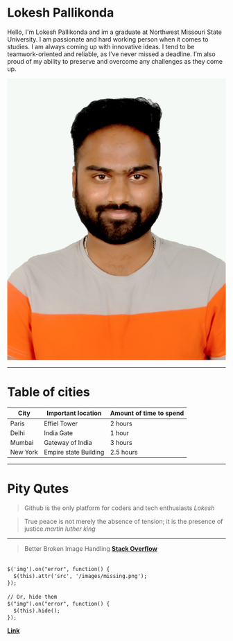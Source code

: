 # Lokesh Pallikonda

Hello, I'm Lokesh Pallikonda and im a graduate at Northwest Missouri State University. I am passionate and hard working person when it comes to studies. I am always coming up with innovative ideas. I tend to be teamwork-oriented and reliable, as I’ve never missed a deadline. I’m also proud of my ability to preserve and overcome any challenges as they come up.

![Lokesh](https://github.com/Lokesh156/assignment2-Pallikonda/blob/main/197.jpg)


***

# Table of cities

| City |  Important location |  Amount of time to spend |
| --- | --- | --- |
| Paris | Effiel Tower | 2 hours |
| Delhi | India Gate  | 1 hour |
| Mumbai | Gateway of India | 3 hours |
| New York | Empire state Building | 2.5 hours |

***

# Pity Qutes

> Github is the only platform for coders and tech enthusiasts *Lokesh*

>True peace is not merely the absence of tension; it is the presence of justice.*martin luther king*

***
>Better Broken Image Handling
**[Stack Overflow](https://stackoverflow.com/questions/2050597/what-is-the-optimum-way-to-handle-broken-images)**

```

$('img').on("error", function() {
  $(this).attr('src', '/images/missing.png');
});

// Or, hide them
$("img").on("error", function() {
  $(this).hide();
});

```
**[Link](https://css-tricks.com/snippets/jquery/better-broken-image-handling/)**
